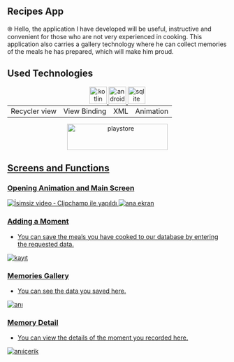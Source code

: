 ## Recipes App
֎ Hello, the application I have developed will be useful, instructive and convenient for those who are not very experienced in cooking. This application also carries a gallery technology where he can collect memories of the meals he has prepared, which will make him proud.

## Used Technologies
<p align="center"> 
  <a href="https://kotlinlang.org" target="_blank" rel="noreferrer"> 
  <img src="https://www.vectorlogo.zone/logos/kotlinlang/kotlinlang-icon.svg" alt="kotlin" width="40" height="40"/> 
</a>
<a href="https://developer.android.com/" target="_blank" rel="noreferrer"> 
  <img src="https://www.vectorlogo.zone/logos/android/android-official.svg" alt="android" width="40" height="40"/> 
</a>
<a href="https://www.sqlite.org/index.html" target="_blank" rel="noreferrer"> 
  <img src="https://www.vectorlogo.zone/logos/sqlite/sqlite-ar21.svg" alt="sqlite" width="40" height="40"/> 
</a>       

<table align="center" style="margin: 0px auto; text-align:center;">

<tr>
  <td>Recycler view</td>
  <td>View Binding</td>
  <td>XML</td>
  <td>Animation</td>
</tr>
</table>
<p align="center"> <a href="https://play.google.com/store/apps/details?id=com.beraterdem.tarifkupu&pli=1" target="_blank" rel="noreferrer">
<img src="https://cloud.githubusercontent.com/assets/5692567/10923351/6b688a92-8278-11e5-9973-8ffbf3c5cc52.png" alt="playstore" width="230" height="60"/>


## Screens and Functions

### Opening Animation and Main Screen
![İsimsiz video ‐ Clipchamp ile yapıldı](https://github.com/berat0159/Recipes-App/assets/101979200/3db94924-3850-40ba-ac23-9219523ed656) ![ana ekran](https://github.com/berat0159/Recipes-App/assets/101979200/dafce77b-9e94-4c57-8b40-16956685f8ed)


### Adding a Moment
* You can save the meals you have cooked to our database by entering the requested data.

![kayıt](https://github.com/berat0159/Recipes-App/assets/101979200/3e904338-72b8-4640-845c-16205bd32aae)


### Memories Gallery
* You can see the data you saved here.

![anı](https://github.com/berat0159/Recipes-App/assets/101979200/bff78f33-7c88-4e5c-82f3-3c60f1c01a78)

### Memory Detail
* You can view the details of the moment you recorded here.

![anıiçerik](https://github.com/berat0159/Recipes-App/assets/101979200/2132681c-dc78-48ed-b8f5-50338e690b9b)

















